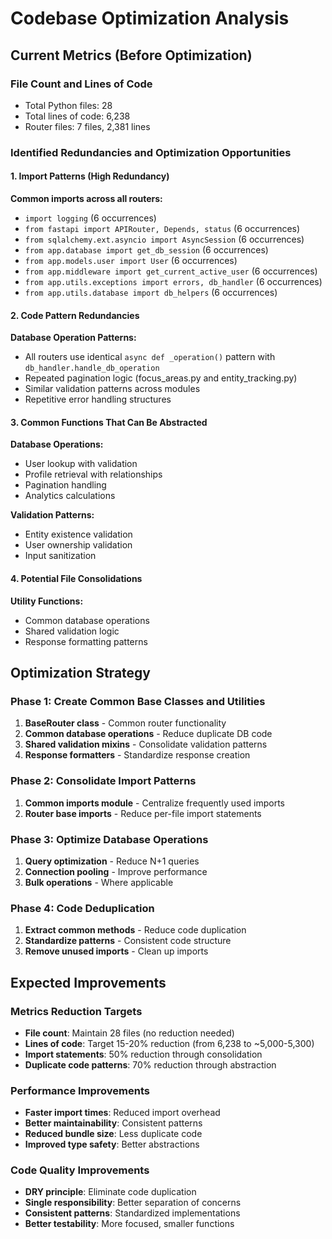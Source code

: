 # Codebase Optimization Analysis

## Current Metrics (Before Optimization)

### File Count and Lines of Code
- Total Python files: 28
- Total lines of code: 6,238
- Router files: 7 files, 2,381 lines

### Identified Redundancies and Optimization Opportunities

#### 1. Import Patterns (High Redundancy)
**Common imports across all routers:**
- `import logging` (6 occurrences)
- `from fastapi import APIRouter, Depends, status` (6 occurrences)
- `from sqlalchemy.ext.asyncio import AsyncSession` (6 occurrences)
- `from app.database import get_db_session` (6 occurrences)
- `from app.models.user import User` (6 occurrences)
- `from app.middleware import get_current_active_user` (6 occurrences)
- `from app.utils.exceptions import errors, db_handler` (6 occurrences)
- `from app.utils.database import db_helpers` (6 occurrences)

#### 2. Code Pattern Redundancies
**Database Operation Patterns:**
- All routers use identical `async def _operation()` pattern with `db_handler.handle_db_operation`
- Repeated pagination logic (focus_areas.py and entity_tracking.py)
- Similar validation patterns across modules
- Repetitive error handling structures

#### 3. Common Functions That Can Be Abstracted
**Database Operations:**
- User lookup with validation
- Profile retrieval with relationships
- Pagination handling
- Analytics calculations

**Validation Patterns:**
- Entity existence validation
- User ownership validation
- Input sanitization

#### 4. Potential File Consolidations
**Utility Functions:**
- Common database operations
- Shared validation logic
- Response formatting patterns

## Optimization Strategy

### Phase 1: Create Common Base Classes and Utilities
1. **BaseRouter class** - Common router functionality
2. **Common database operations** - Reduce duplicate DB code
3. **Shared validation mixins** - Consolidate validation patterns
4. **Response formatters** - Standardize response creation

### Phase 2: Consolidate Import Patterns
1. **Common imports module** - Centralize frequently used imports
2. **Router base imports** - Reduce per-file import statements

### Phase 3: Optimize Database Operations
1. **Query optimization** - Reduce N+1 queries
2. **Connection pooling** - Improve performance
3. **Bulk operations** - Where applicable

### Phase 4: Code Deduplication
1. **Extract common methods** - Reduce code duplication
2. **Standardize patterns** - Consistent code structure
3. **Remove unused imports** - Clean up imports

## Expected Improvements

### Metrics Reduction Targets
- **File count**: Maintain 28 files (no reduction needed)
- **Lines of code**: Target 15-20% reduction (from 6,238 to ~5,000-5,300)
- **Import statements**: 50% reduction through consolidation
- **Duplicate code patterns**: 70% reduction through abstraction

### Performance Improvements
- **Faster import times**: Reduced import overhead
- **Better maintainability**: Consistent patterns
- **Reduced bundle size**: Less duplicate code
- **Improved type safety**: Better abstractions

### Code Quality Improvements
- **DRY principle**: Eliminate code duplication
- **Single responsibility**: Better separation of concerns
- **Consistent patterns**: Standardized implementations
- **Better testability**: More focused, smaller functions